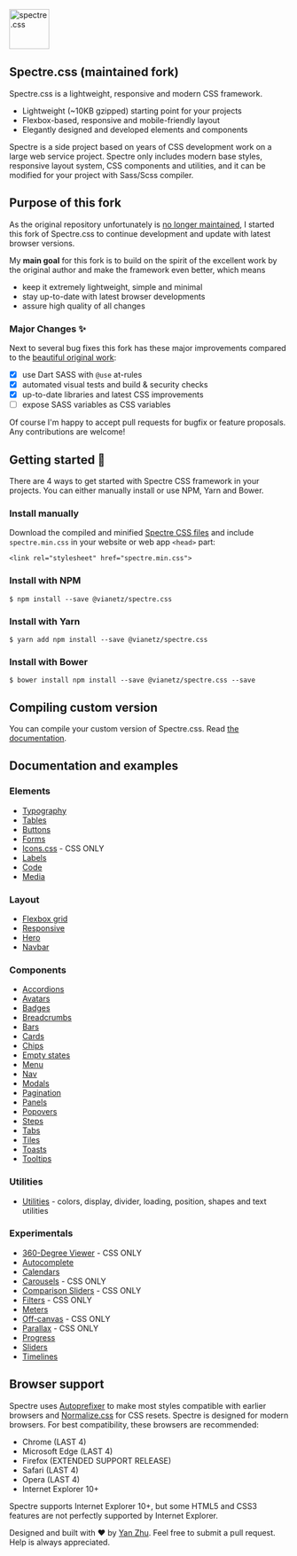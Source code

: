<a href="https://vianetz.github.io/spectre-css">
  <img src="https://vianetz.github.io/spectre-css/img/spectre-logo.svg" width="72" height="72" alt="spectre.css">
</a>

## Spectre.css (maintained fork)

Spectre.css is a lightweight, responsive and modern CSS framework.

- Lightweight (~10KB gzipped) starting point for your projects
- Flexbox-based, responsive and mobile-friendly layout
- Elegantly designed and developed elements and components

Spectre is a side project based on years of CSS development work on a large web service project. Spectre only includes modern base styles, responsive layout system, CSS components and utilities, and it can be modified for your project with Sass/Scss compiler.

## Purpose of this fork

As the original repository unfortunately is [no longer maintained](https://github.com/picturepan2/spectre/issues/684), I started this fork of Spectre.css to continue development and update with latest browser versions.

My **main goal** for this fork is to build on the spirit of the excellent work by the original author and make the framework even better, which means
- keep it extremely lightweight, simple and minimal
- stay up-to-date with latest browser developments
- assure high quality of all changes

### Major Changes ✨

Next to several bug fixes this fork has these major improvements compared to the [beautiful original work](https://github.com/picturepan2/spectre):
- [x] use Dart SASS with `@use` at-rules
- [x] automated visual tests and build & security checks
- [x] up-to-date libraries and latest CSS improvements
- [ ] expose SASS variables as CSS variables

Of course I'm happy to accept pull requests for bugfix or feature proposals. Any contributions are welcome!

## Getting started 🏁

There are 4 ways to get started with Spectre CSS framework in your projects. You can either manually install or use NPM, Yarn and Bower.

### Install manually
Download the compiled and minified [Spectre CSS files](https://github.com/vianetz/spectre-css/releases) and include `spectre.min.css` in your website or web app `<head>` part:

`<link rel="stylesheet" href="spectre.min.css">`

### Install with NPM
`$ npm install --save @vianetz/spectre.css`

### Install with Yarn
`$ yarn add npm install --save @vianetz/spectre.css`

### Install with Bower
`$ bower install npm install --save @vianetz/spectre.css --save`

## Compiling custom version

You can compile your custom version of Spectre.css. Read [the documentation](https://vianetz.github.io/spectre-css/getting-started/custom.html).

## Documentation and examples

### Elements

- [Typography](https://vianetz.github.io/spectre-css/elements/typography.html)
- [Tables](https://vianetz.github.io/spectre-css/elements/tables.html)
- [Buttons](https://vianetz.github.io/spectre-css/elements/buttons.html)
- [Forms](https://vianetz.github.io/spectre-css/elements/forms.html)
- [Icons.css](https://vianetz.github.io/icons.css) - CSS ONLY
- [Labels](https://vianetz.github.io/spectre-css/elements/labels.html)
- [Code](https://vianetz.github.io/spectre-css/elements/code.html)
- [Media](https://vianetz.github.io/spectre-css/elements/media.html)

### Layout
- [Flexbox grid](https://vianetz.github.io/spectre-css/layout/grid.html) 
- [Responsive](https://vianetz.github.io/spectre-css/layout/responsive.html)
- [Hero](https://vianetz.github.io/spectre-css/layout/hero.html)
- [Navbar](https://vianetz.github.io/spectre-css/layout/navbar.html)

### Components
- [Accordions](https://vianetz.github.io/spectre-css/components/accordions.html)
- [Avatars](https://vianetz.github.io/spectre-css/components/avatars.html)
- [Badges](https://vianetz.github.io/spectre-css/components/badges.html)
- [Breadcrumbs](https://vianetz.github.io/spectre-css/components/breadcrumbs.html)
- [Bars](https://vianetz.github.io/spectre-css/components/bars.html)
- [Cards](https://vianetz.github.io/spectre-css/components/cards.html)
- [Chips](https://vianetz.github.io/spectre-css/components/chips.html)
- [Empty states](https://vianetz.github.io/spectre-css/components/empty.html)
- [Menu](https://vianetz.github.io/spectre-css/components/menu.html)
- [Nav](https://vianetz.github.io/spectre-css/components/nav.html)
- [Modals](https://vianetz.github.io/spectre-css/components/modals.html)
- [Pagination](https://vianetz.github.io/spectre-css/components/pagination.html)
- [Panels](https://vianetz.github.io/spectre-css/components/panels.html)
- [Popovers](https://vianetz.github.io/spectre-css/components/popovers.html)
- [Steps](https://vianetz.github.io/spectre-css/components/steps.html)
- [Tabs](https://vianetz.github.io/spectre-css/components/tabs.html)
- [Tiles](https://vianetz.github.io/spectre-css/components/tiles.html)
- [Toasts](https://vianetz.github.io/spectre-css/components/toasts.html)
- [Tooltips](https://vianetz.github.io/spectre-css/components/tooltips.html)

### Utilities

- [Utilities](https://vianetz.github.io/spectre-css/utilities.html) - colors, display, divider, loading, position, shapes and text utilities

### Experimentals
- [360-Degree Viewer](https://vianetz.github.io/spectre-css/experimentals/viewer-360.html) - CSS ONLY
- [Autocomplete](https://vianetz.github.io/spectre-css/experimentals/autocomplete.html)
- [Calendars](https://vianetz.github.io/spectre-css/experimentals/calendars.html)
- [Carousels](https://vianetz.github.io/spectre-css/experimentals/carousels.html) - CSS ONLY
- [Comparison Sliders](https://vianetz.github.io/spectre-css/experimentals/comparison.html) - CSS ONLY
- [Filters](https://vianetz.github.io/spectre-css/experimentals/filters.html) - CSS ONLY
- [Meters](https://vianetz.github.io/spectre-css/experimentals/meters.html)
- [Off-canvas](https://vianetz.github.io/spectre-css/experimentals/off-canvas.html) - CSS ONLY
- [Parallax](https://vianetz.github.io/spectre-css/experimentals/parallax.html) - CSS ONLY
- [Progress](https://vianetz.github.io/spectre-css/experimentals/progress.html)
- [Sliders](https://vianetz.github.io/spectre-css/experimentals/sliders.html)
- [Timelines](https://vianetz.github.io/spectre-css/experimentals/timelines.html)

## Browser support
Spectre uses [Autoprefixer](https://github.com/postcss/autoprefixer) to make most styles compatible with earlier browsers and [Normalize.css](https://necolas.github.io/normalize.css/) for CSS resets. Spectre is designed for modern browsers. For best compatibility, these browsers are recommended:

- Chrome (LAST 4)
- Microsoft Edge (LAST 4)
- Firefox (EXTENDED SUPPORT RELEASE)
- Safari (LAST 4)
- Opera (LAST 4)
- Internet Explorer 10+

Spectre supports Internet Explorer 10+, but some HTML5 and CSS3 features are not perfectly supported by Internet Explorer.

Designed and built with ♥ by [Yan Zhu](https://twitter.com/picturepan2). Feel free to submit a pull request. Help is always appreciated.

